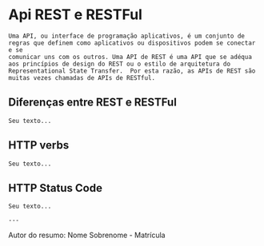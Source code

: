 # Api REST e RESTFul

    Uma API, ou interface de programação aplicativos, é um conjunto de regras que definem como aplicativos ou dispositivos podem se conectar e se 
    comunicar uns com os outros. Uma API de REST é uma API que se adéqua aos princípios de design do REST ou o estilo de arquitetura do 
    Representational State Transfer.  Por esta razão, as APIs de REST são muitas vezes chamadas de APIs de RESTful.

## Diferenças entre REST e RESTFul

    Seu texto...

## HTTP verbs

    Seu texto...

## HTTP Status Code

    Seu texto...

    ---

Autor do resumo: Nome Sobrenome - Matrícula

